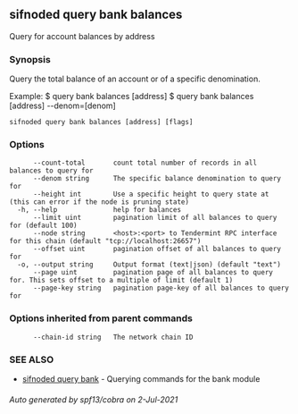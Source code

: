 ## sifnoded query bank balances

Query for account balances by address

### Synopsis

Query the total balance of an account or of a specific denomination.

Example:
  $ <appd> query bank balances [address]
  $ <appd> query bank balances [address] --denom=[denom]

```
sifnoded query bank balances [address] [flags]
```

### Options

```
      --count-total       count total number of records in all balances to query for
      --denom string      The specific balance denomination to query for
      --height int        Use a specific height to query state at (this can error if the node is pruning state)
  -h, --help              help for balances
      --limit uint        pagination limit of all balances to query for (default 100)
      --node string       <host>:<port> to Tendermint RPC interface for this chain (default "tcp://localhost:26657")
      --offset uint       pagination offset of all balances to query for
  -o, --output string     Output format (text|json) (default "text")
      --page uint         pagination page of all balances to query for. This sets offset to a multiple of limit (default 1)
      --page-key string   pagination page-key of all balances to query for
```

### Options inherited from parent commands

```
      --chain-id string   The network chain ID
```

### SEE ALSO

* [sifnoded query bank](sifnoded_query_bank.md)	 - Querying commands for the bank module

###### Auto generated by spf13/cobra on 2-Jul-2021
